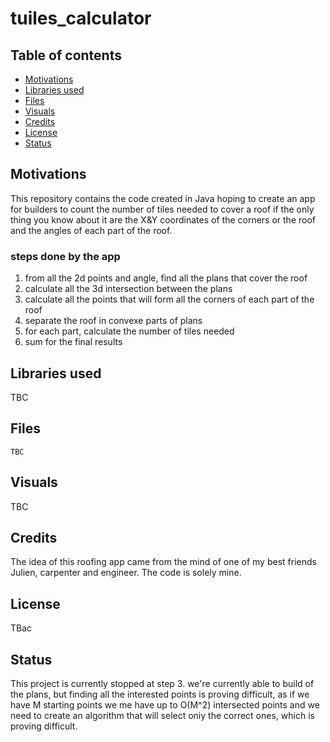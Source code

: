 # tuiles_calculator

## Table of contents

- [Motivations](#motiv)
- [Libraries used](#lib)
- [Files](#files)
- [Visuals](#vis)
- [Credits](#credits)
- [License](#lic)
- [Status](#status)


## Motivations <a name="motiv"> </a>

This repository contains the code created in Java hoping to create an app for builders to count the number of tiles needed to cover a roof if the only thing you know about it are the X&Y coordinates of the corners or the roof and the angles of each part of the roof.

### steps done by the app

1. from all the 2d points and angle, find all the plans that cover the roof
2. calculate all the 3d intersection between the plans
3. calculate all the points that will form all the corners of each part of the roof
4. separate the roof in convexe parts of plans
5. for each part, calculate the number of tiles needed
5. sum for the final results

## Libraries used <a name="lib"></a>

TBC

## Files <a name="files"></a>

```text
TBC
```

## Visuals <a name="vis"></a>

TBC

## Credits <a name="credits"></a>

The idea of this roofing app came from the mind of one of my best friends Julien, carpenter and engineer. The code is solely mine.

## License<a name="lic"></a>

TBac

## Status <a name="status"></a>

This project is currently stopped at step 3. we're currently able to build of the plans, but finding all the interested points is proving difficult, as if we have M starting points we me have up to O(M^2) intersected points and we need to create an algorithm that will select oniy the correct ones, which is proving difficult.